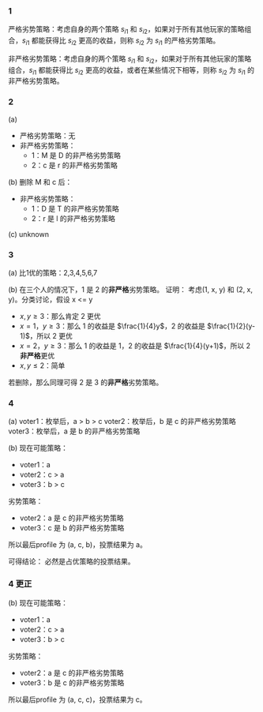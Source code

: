 ### 1
严格劣势策略：考虑自身的两个策略 $s_{i1}$ 和 $s_{i2}$，如果对于所有其他玩家的策略组合，$s_{i1}$ 都能获得比 $s_{i2}$ 更高的收益，则称 $s_{i2}$ 为 $s_{i1}$ 的严格劣势策略。

非严格劣势策略：考虑自身的两个策略 $s_{i1}$ 和 $s_{i2}$，如果对于所有其他玩家的策略组合，$s_{i1}$ 都能获得比 $s_{i2}$ 更高的收益，或者在某些情况下相等，则称 $s_{i2}$ 为 $s_{i1}$ 的非严格劣势策略。

### 2
(a) 
- 严格劣势策略：无
- 非严格劣势策略：
  - 1：M 是 D 的非严格劣势策略
  - 2：c 是 r 的非严格劣势策略

(b) 
删除 M 和 c 后：
- 非严格劣势策略：
  - 1：D 是 T 的非严格劣势策略
  - 2：r 是 l 的非严格劣势策略

(c)
unknown

### 3
(a) 
比1优的策略：2,3,4,5,6,7

(b)
在三个人的情况下，1 是 2 的**非严格**劣势策略。
证明：
考虑(1, x, y) 和 (2, x, y)。分类讨论，假设 x <= y
- $x, y \geq 3$：那么肯定 2 更优
- $x = 1， y \geq 3$：那么 1 的收益是 $\frac{1}{4}y$，2 的收益是 $\frac{1}{2}(y-1)$，所以 2 更优
- $x = 2， y \geq 3$：那么 1 的收益是 $1$，2 的收益是 $\frac{1}{4}(y+1)$，所以 2 **非严格**更优
- $x, y \leq 2$：简单

若删除，那么同理可得 2 是 3 的**非严格**劣势策略。

### 4
(a) 
voter1：枚举后，a > b > c
voter2：枚举后，b 是 c 的非严格劣势策略
voter3：枚举后，a 是 b 的非严格劣势策略

(b) 
现在可能策略：
- voter1：a 
- voter2：c > a
- voter3：b > c

劣势策略：
- voter2：a 是 c 的非严格劣势策略
- voter3：c 是 b 的非严格劣势策略

所以最后profile 为 (a, c, b)，投票结果为 a。
 
可得结论：
必然是占优策略的投票结果。

### 4 更正

(b)
现在可能策略：
- voter1：a 
- voter2：c > a
- voter3：b > c

劣势策略：
- voter2：a 是 c 的非严格劣势策略
- voter3：b 是 c 的非严格劣势策略

所以最后profile 为 (a, c, c)，投票结果为 c。


 
